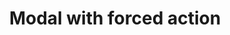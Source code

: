 ---
layout: pattern
categories: [patterns, modal]
title: Modal with forced action
type: [detail-page]
permalink: /patterns/modal/modal-forced-action/
overview: A forced modal required that action must be taken.
description: |
   A forced modal required that action must be taken. This is especially useful for a session ending or logout. _Read more about [modals](/patterns/modal/) by viewing the default pattern.
    
usa-link: "https://designsystem.digital.gov/components/modal/"
#specification: |
modal-class:
### additional modal component style
modal-type: 
### if large modal include class usa-modal--lg in modal-type variable
modal: Open modal with forced action
modal-title: Your session will end soon
modal-description: You’ve been inactive for too long Please choose to stay signed in or sign out. Otherwise, you’ll be signed out automatically in 5 minutes.
modal-button: Yes, stay signed in
modal-link: Sign out

yml: |
    
    modal-class:
    modal-type:
    ### options:
        ### usa-modal--lg: large modal
    modal: Open modal with forced action
    modal-title: Your session will end soon
    modal-description: You’ve been inactive for too long Please choose to stay signed in or sign out. Otherwise, you’ll be signed out automatically in 5 minutes.
    modal-button: Yes, stay signed in
    modal-link: Sign out
jekyll: |

  "{% include patterns/modal/modal-forced-action.md %}"

#spec:

### Paths to view design and code... 
## designimg: can be used to show an image of the design until a coded version can be created. The htmlpath & csspath should be located in the pattens folder. Read more about creating coded components in /docs/creating-patterns 
# designimg: 
htmlpath: patterns/modal/modal-forced-action.md
csspath: patterns/modal/index.scss
---
